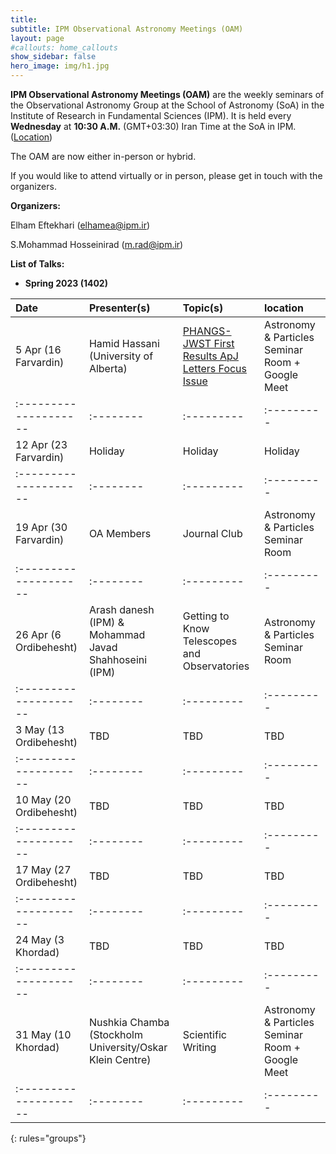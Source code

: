 ```yaml
---
title:
subtitle: IPM Observational Astronomy Meetings (OAM)
layout: page
#callouts: home_callouts
show_sidebar: false
hero_image: img/h1.jpg
---
```


**IPM Observational Astronomy Meetings (OAM)** are the weekly seminars of the Observational Astronomy Group at the School of Astronomy (SoA) in the Institute of Research in Fundamental Sciences (IPM). It is held every **Wednesday** at **10:30 A.M.** (GMT+03:30) Iran Time at the SoA in IPM. ([Location](https://www.google.com/maps/place/Institute+for+Astronomy/@35.8039058,51.4900625,17z/data=!4m5!3m4!1s0x3f8e051f03317155:0xb31622adb7a45cc1!8m2!3d35.8053223!4d51.4915255))

The OAM are now either in-person or hybrid.

If you would like to attend virtually or in person, please get in touch with the organizers.

**Organizers:**

Elham Eftekhari (elhamea@ipm.ir)

S.Mohammad Hosseinirad (m.rad@ipm.ir)

**List of Talks:**

- **Spring 2023 (1402)**



| Date                | Presenter(s) | Topic(s) | location |
|:--------------------|:--------|:---------|:---------|
|5 Apr (16 Farvardin)       | Hamid Hassani (University of Alberta) |[PHANGS-JWST First Results ApJ Letters Focus Issue](/presentations/2023/04_05_2023_Hamid_Hassani)|Astronomy & Particles Seminar Room + Google Meet|
|:--------------------|:--------|:---------|:---------|
|12 Apr (23 Farvardin)      |Holiday|Holiday|Holiday|
|:--------------------|:--------|:---------|:---------|
|19 Apr (30 Farvardin)      |OA Members|Journal Club|Astronomy & Particles Seminar Room|
|:--------------------|:--------|:---------|:---------|
|26 Apr (6 Ordibehesht)      |Arash danesh (IPM) & Mohammad Javad Shahhoseini (IPM)|Getting to Know Telescopes and Observatories|Astronomy & Particles Seminar Room|
|:--------------------|:--------|:---------|:---------|
|3 May (13 Ordibehesht)      |TBD|TBD|TBD|
|:--------------------|:--------|:---------|:---------|
|10 May (20 Ordibehesht)      |TBD|TBD|TBD|
|:--------------------|:--------|:---------|:---------|
|17 May (27 Ordibehesht)      |TBD|TBD|TBD|
|:--------------------|:--------|:---------|:---------|
|24 May (3 Khordad)      |TBD|TBD|TBD|
|:--------------------|:--------|:---------|:---------|
|31 May (10 Khordad)      |Nushkia Chamba (Stockholm University/Oskar Klein Centre)|Scientific Writing|Astronomy & Particles Seminar Room + Google Meet|
|:--------------------|:--------|:---------|:---------|
{: rules="groups"}

